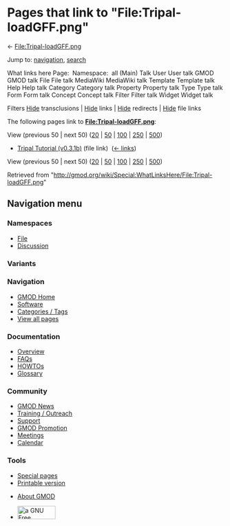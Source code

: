 <div id="mw-page-base" class="noprint">

</div>

<div id="mw-head-base" class="noprint">

</div>

<div id="content" class="mw-body" role="main">

<span id="top"></span>

<div id="mw-js-message" style="display:none;">

</div>



# <span dir="auto">Pages that link to "File:Tripal-loadGFF.png"</span>

<div id="bodyContent">

<div id="contentSub">

←
[File:Tripal-loadGFF.png](/wiki/File:Tripal-loadGFF.png "File:Tripal-loadGFF.png")

</div>

<div id="jump-to-nav" class="mw-jump">

Jump to: [navigation](#mw-navigation), [search](#p-search)

</div>

<div id="mw-content-text">

What links here Page:  Namespace:  all (Main) Talk User User talk GMOD
GMOD talk File File talk MediaWiki MediaWiki talk Template Template talk
Help Help talk Category Category talk Property Property talk Type Type
talk Form Form talk Concept Concept talk Filter Filter talk Widget
Widget talk

Filters
[Hide](/mediawiki/index.php?title=Special:WhatLinksHere/File:Tripal-loadGFF.png&hidetrans=1 "Special:WhatLinksHere/File:Tripal-loadGFF.png")
transclusions \|
[Hide](/mediawiki/index.php?title=Special:WhatLinksHere/File:Tripal-loadGFF.png&hidelinks=1 "Special:WhatLinksHere/File:Tripal-loadGFF.png")
links \|
[Hide](/mediawiki/index.php?title=Special:WhatLinksHere/File:Tripal-loadGFF.png&hideredirs=1 "Special:WhatLinksHere/File:Tripal-loadGFF.png")
redirects \|
[Hide](/mediawiki/index.php?title=Special:WhatLinksHere/File:Tripal-loadGFF.png&hideimages=1 "Special:WhatLinksHere/File:Tripal-loadGFF.png")
file links

The following pages link to
**[File:Tripal-loadGFF.png](/wiki/File:Tripal-loadGFF.png "File:Tripal-loadGFF.png")**:

View (previous 50 \| next 50)
([20](/mediawiki/index.php?title=Special:WhatLinksHere/File:Tripal-loadGFF.png&limit=20 "Special:WhatLinksHere/File:Tripal-loadGFF.png")
\|
[50](/mediawiki/index.php?title=Special:WhatLinksHere/File:Tripal-loadGFF.png&limit=50 "Special:WhatLinksHere/File:Tripal-loadGFF.png")
\|
[100](/mediawiki/index.php?title=Special:WhatLinksHere/File:Tripal-loadGFF.png&limit=100 "Special:WhatLinksHere/File:Tripal-loadGFF.png")
\|
[250](/mediawiki/index.php?title=Special:WhatLinksHere/File:Tripal-loadGFF.png&limit=250 "Special:WhatLinksHere/File:Tripal-loadGFF.png")
\|
[500](/mediawiki/index.php?title=Special:WhatLinksHere/File:Tripal-loadGFF.png&limit=500 "Special:WhatLinksHere/File:Tripal-loadGFF.png"))

- [Tripal Tutorial
  (v0.3.1b)](/wiki/Tripal_Tutorial_(v0.3.1b) "Tripal Tutorial (v0.3.1b)")
  (file link) ‎ <span class="mw-whatlinkshere-tools">([←
  links](/mediawiki/index.php?title=Special:WhatLinksHere&target=Tripal+Tutorial+%28v0.3.1b%29 "Special:WhatLinksHere"))</span>

View (previous 50 \| next 50)
([20](/mediawiki/index.php?title=Special:WhatLinksHere/File:Tripal-loadGFF.png&limit=20 "Special:WhatLinksHere/File:Tripal-loadGFF.png")
\|
[50](/mediawiki/index.php?title=Special:WhatLinksHere/File:Tripal-loadGFF.png&limit=50 "Special:WhatLinksHere/File:Tripal-loadGFF.png")
\|
[100](/mediawiki/index.php?title=Special:WhatLinksHere/File:Tripal-loadGFF.png&limit=100 "Special:WhatLinksHere/File:Tripal-loadGFF.png")
\|
[250](/mediawiki/index.php?title=Special:WhatLinksHere/File:Tripal-loadGFF.png&limit=250 "Special:WhatLinksHere/File:Tripal-loadGFF.png")
\|
[500](/mediawiki/index.php?title=Special:WhatLinksHere/File:Tripal-loadGFF.png&limit=500 "Special:WhatLinksHere/File:Tripal-loadGFF.png"))

</div>

<div class="printfooter">

Retrieved from
"<http://gmod.org/wiki/Special:WhatLinksHere/File:Tripal-loadGFF.png>"

</div>

<div id="catlinks" class="catlinks catlinks-allhidden">

</div>

<div class="visualClear">

</div>

</div>

</div>

<div id="mw-navigation">

## Navigation menu

<div id="mw-head">



<div id="left-navigation">

<div id="p-namespaces" class="vectorTabs" role="navigation"
aria-labelledby="p-namespaces-label">

### Namespaces

- <span id="ca-nstab-image"><a href="/wiki/File:Tripal-loadGFF.png" accesskey="c"
  title="View the file page [c]">File</a></span>
- <span id="ca-talk"><a
  href="/mediawiki/index.php?title=File_talk:Tripal-loadGFF.png&amp;action=edit&amp;redlink=1"
  accesskey="t"
  title="Discussion about the content page [t]">Discussion</a></span>

</div>

<div id="p-variants" class="vectorMenu emptyPortlet" role="navigation"
aria-labelledby="p-variants-label">

### 

### Variants[](#)

<div class="menu">

</div>

</div>

</div>

<div id="right-navigation">





</div>



</div>

</div>

</div>

<div id="mw-panel">

<div id="p-logo" role="banner">

<a href="/wiki/Main_Page"
style="background-image: url(http://gmod.org/images/GMOD-cogs.png);"
title="Visit the main page"></a>

</div>

<div id="p-Navigation" class="portal" role="navigation"
aria-labelledby="p-Navigation-label">

### Navigation

<div class="body">

- <span id="n-GMOD-Home">[GMOD Home](/wiki/Main_Page)</span>
- <span id="n-Software">[Software](/wiki/GMOD_Components)</span>
- <span id="n-Categories-.2F-Tags">[Categories /
  Tags](/wiki/Categories)</span>
- <span id="n-View-all-pages">[View all
  pages](/wiki/Special:AllPages)</span>

</div>

</div>

<div id="p-Documentation" class="portal" role="navigation"
aria-labelledby="p-Documentation-label">

### Documentation

<div class="body">

- <span id="n-Overview">[Overview](/wiki/Overview)</span>
- <span id="n-FAQs">[FAQs](/wiki/Category:FAQ)</span>
- <span id="n-HOWTOs">[HOWTOs](/wiki/Category:HOWTO)</span>
- <span id="n-Glossary">[Glossary](/wiki/Glossary)</span>

</div>

</div>

<div id="p-Community" class="portal" role="navigation"
aria-labelledby="p-Community-label">

### Community

<div class="body">

- <span id="n-GMOD-News">[GMOD News](/wiki/GMOD_News)</span>
- <span id="n-Training-.2F-Outreach">[Training /
  Outreach](/wiki/Training_and_Outreach)</span>
- <span id="n-Support">[Support](/wiki/Support)</span>
- <span id="n-GMOD-Promotion">[GMOD
  Promotion](/wiki/GMOD_Promotion)</span>
- <span id="n-Meetings">[Meetings](/wiki/Meetings)</span>
- <span id="n-Calendar">[Calendar](/wiki/Calendar)</span>

</div>

</div>

<div id="p-tb" class="portal" role="navigation"
aria-labelledby="p-tb-label">

### Tools

<div class="body">

- <span id="t-specialpages"><a href="/wiki/Special:SpecialPages" accesskey="q"
  title="A list of all special pages [q]">Special pages</a></span>
- <span id="t-print"><a
  href="/mediawiki/index.php?title=Special:WhatLinksHere/File:Tripal-loadGFF.png&amp;printable=yes"
  rel="alternate" accesskey="p"
  title="Printable version of this page [p]">Printable version</a></span>

</div>

</div>

</div>

</div>

<div id="footer" role="contentinfo">

- <span id="footer-places-about">[About
  GMOD](/wiki/GMOD:About "GMOD:About")</span>

<!-- -->

- <span id="footer-copyrightico">[<img src="http://www.gnu.org/graphics/gfdl-logo-small.png" width="88"
  height="31" alt="a GNU Free Documentation License" />](http://www.gnu.org/licenses/fdl-1.3.html)</span>




</div>
